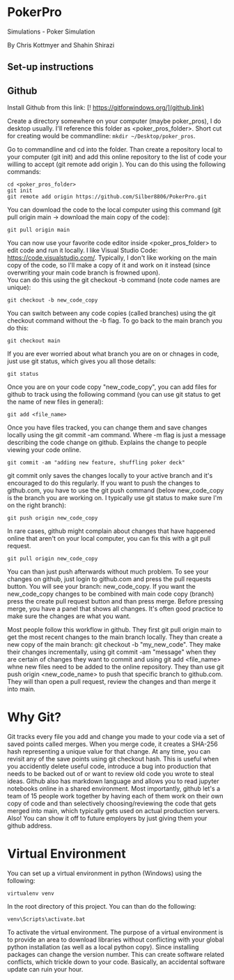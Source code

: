 # PokerPro
Simulations - Poker Simulation

By Chris Kottmyer and Shahin Shirazi

## Set-up instructions 

## Github

Install Github from this link: 
[! https://gitforwindows.org/](github.link)

Create a directory somewhere on your computer (maybe poker_pros), I do desktop usually.  I'll reference this
folder as <poker_pros_folder>.  Short cut for creating would be commandline: ``` mkdir ~/Desktop/poker_pros ```.

Go to commandline and cd into the folder.  Than create a repository local to your computer (git init) and add this online repository to 
the list of code your willing to accept (git remote add origin <url>).  You can do this using the following commands: 

```
cd <poker_pros_folder>
git init
git remote add origin https://github.com/Silber8806/PokerPro.git
```

You can download the code to the local computer using this command (git pull origin main -> download the main copy of the code):

```
git pull origin main
```

You can now use your favorite code editor inside <poker_pros_folder> to edit code and run it locally.  I like 
Visual Studio Code: https://code.visualstudio.com/.  Typically, I don't like working on the main copy of the code,
so I'll make a copy of it and work on it instead (since overwriting your main code branch is frowned upon).  
You can do this using the git checkout -b <new code name> command (note code names are unique):
  
```
git checkout -b new_code_copy
```

You can switch between any code copies (called branches) using the git checkout command without the -b flag.  To go back
to the main branch you do this:

```
git checkout main
```

If you are ever worried about what branch you are on or chnages in code, just use git status, which gives you all those details:

```
git status
```

Once you are on your code copy "new_code_copy", you can add files for github to track using the following command (you can use git status to
get the name of new files in general):

```
git add <file_name>
```

Once you have files tracked, you can change them and save changes locally using the git commit -am <message> command.  Where -m flag is just a message
describing the code change on github.  Explains the change to people viewing your code online.
  
```
git commit -am "adding new feature, shuffling poker deck"
```

git commit only saves the changes locally to your active branch and it's encouraged to do this regularly.  If you want to push the changes to github.com, 
you have to use the git push command (below new_code_copy is the branch you are working on.  I typically use git status to make sure I'm on the right branch):

```
git push origin new_code_copy
```

In rare cases, github might complain about changes that have happened online that aren't on your local computer, you can fix this with a git pull request.

```
git pull origin new_code_copy
```

You can than just push afterwards without much problem.  To see your changes on github, just login to github.com and press the pull requests button.  You
will see your branch: new_code_copy.  If you want the new_code_copy changes to be combined with main code copy (branch) press the create pull request button
and than press merge.  Before pressing merge, you have a panel that shows all changes.  It's often good practice to make sure the changes are what you want.

Most people follow this workflow in github.  They first git pull origin main to get the most recent changes to the main branch locally.  They than create a 
new copy of the main branch: git checkout -b "my_new_code".  They make their changes incrementally, using git commit -am "message" when they are certain of
changes they want to commit and using git add <file_name> whne new files need to be added to the online repository.  They than use git push origin <new_code_name>
to push that specific branch to github.com.  They will than open a pull request, review the changes and than merge it into main.  

# Why Git?
Git tracks every file you add and change you made to your code via a set of saved points called merges.  When you merge code, it creates a SHA-256 hash representing
a unique value for that change.  At any time, you can revisit any of the save points using git checkout hash.  This is useful when you accidently delete useful code,
introduce a bug into production that needs to be backed out of or want to review old code you wrote to steal ideas.  Github also has markdown language and allows you
to read jupyter notebooks online in a shared environment.  Most importantly, github let's a team of 15 people work together by having each of them work on their 
own copy of code and than selectively choosing/reviewing the code that gets merged into main, which typically gets used on actual production servers.  Also!  You 
can show it off to future employers by just giving them your github address.

# Virtual Environment 

You can set up a virtual environment in python (Windows) using the following:

```{commandline}
virtualenv venv
```

In the root directory of this project.  You can than do the following:

```{commandline}
venv\Scripts\activate.bat 
```

To activate the virtual environment.  The purpose of a virtual environment
is to provide an area to download libraries without conflicting with your
global python installation (as well as a local python copy).  Since installing 
packages can change the version number. This can create software related 
conflicts, which trickle down to your code.  Basically, an accidental software 
update can ruin your hour.



